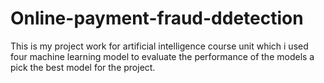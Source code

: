 # Online-payment-fraud-ddetection
This is my project work for artificial intelligence course unit which i used four machine learning model to evaluate the performance of the models a pick the best model for the project.
